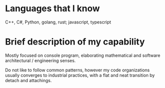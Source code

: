 # Languages that I know

C++, C#, Python, golang, rust; javascript, typescript

# Brief description of my capability

Mostly focused on console program, elaborating mathematical and software architectural / engineering senses.

Do not like to follow common patterns, however my code organizations usually converges to industrial practices, with a flat and neat transition by detach and attachings.
